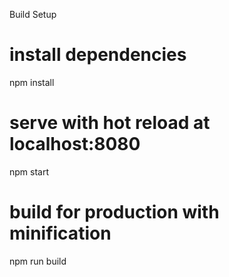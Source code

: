 Build Setup

# install dependencies
npm install

# serve with hot reload at localhost:8080
npm start

# build for production with minification
npm run build
